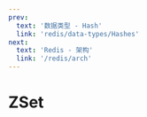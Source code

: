 ```yaml
---
prev:
  text: '数据类型 - Hash'
  link: 'redis/data-types/Hashes'
next:
  text: 'Redis - 架构'
  link: '/redis/arch'
---
```

# ZSet <Badge type="tip" text="Redis ZSet" />